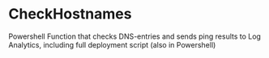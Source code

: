 # CheckHostnames
Powershell Function that checks DNS-entries and sends ping results to Log Analytics, including full deployment script (also in Powershell)
